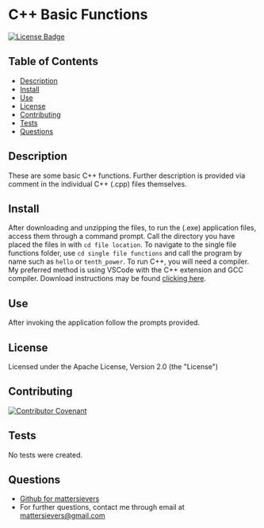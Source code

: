
 
  # C++ Basic Functions
  [![License Badge](https://img.shields.io/badge/License-Apache-blue.svg)](http://www.apache.org/licenses/LICENSE-2.0)

  ## Table of Contents
  * [Description](#description)
  * [Install](#install)
  * [Use](#use)
  * [License](#license)
  * [Contributing](#contributing)
  * [Tests](#tests)
  * [Questions](#questions)

  ## Description
  These are some basic C++ functions. Further description is provided via comment in the individual C++ (.cpp) files themselves.

  ## Install
  After downloading and unzipping the files, to run the (.exe) application files, access them through a command prompt. Call the directory you have placed the files in with `cd file location`. To navigate to the single file functions folder, use `cd single file functions` and call the program by name such as `hello` or `tenth_power`. To run C++, you will need a compiler. My preferred method is using VSCode with the C++ extension and GCC compiler. Download instructions may be found [clicking here](https://code.visualstudio.com/docs/cpp/config-mingw).
  
  ## Use
  After invoking the application follow the prompts provided.
  
  ## License
  Licensed under the Apache License, Version 2.0 (the "License")

  ## Contributing
  [![Contributor Covenant](https://img.shields.io/badge/Contributor%20Covenant-2.1-4baaaa.svg)](code_of_conduct.md)

  ## Tests
  No tests were created.
  
  ## Questions
  - [Github for mattersievers](http://www.github.com/mattersievers)
  - For further questions, contact me through email at mattersievers@gmail.com

